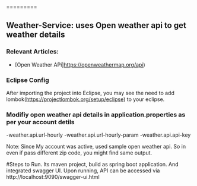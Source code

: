 =========

## Weather-Service: uses Open weather api to get weather details 

### Relevant Articles: 
- [Open Weather APi]https://openweathermap.org/api)

### Eclipse Config 
After importing the project into Eclipse, you may see the need to add lombok(https://projectlombok.org/setup/eclipse) to your eclipse.

### Modifiy open weather api details in application.properties as per your account detils
-weather.api.url-hourly
-weather.api.url-hourly-param
-weather.api.api-key

Note: Since My account was active, used sample open weather api. So in even if pass different zip code, you might find same output.


#Steps to Run.
Its maven project, build as spring boot application. And integrated swagger UI.
Upon running, API can be accessed via http://localhost:9090/swagger-ui.html